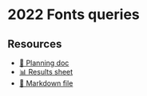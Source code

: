 # 2022 Fonts queries

<!--
  This directory contains all of the 2022 Fonts chapter queries.

  Each query should have a corresponding `metric_name.sql` file.
  Note that readers are linked to this directory, so try to make the SQL file names descriptive for easy browsing.

  Analysts: if helpful, you can use this README to give additional info about the queries.
-->

## Resources

- [📄 Planning doc][~google-doc]
- [📊 Results sheet][~google-sheets]
- [📝 Markdown file][~chapter-markdown]

[~google-doc]: https://docs.google.com/document/d/148AtE9qzz4JZB3fyoimUJavmBRrbrFtJjm49xzloj-A/edit?usp=sharing
[~google-sheets]: https://docs.google.com/spreadsheets/d/1A1XwuGa1DkqNLaF-lSXz4ndxO9G6SfACHwUvvywHgbQ/edit?usp=sharing
[~chapter-markdown]: https://github.com/HTTPArchive/almanac.httparchive.org/tree/main/src/content/en/2022/fonts.md
